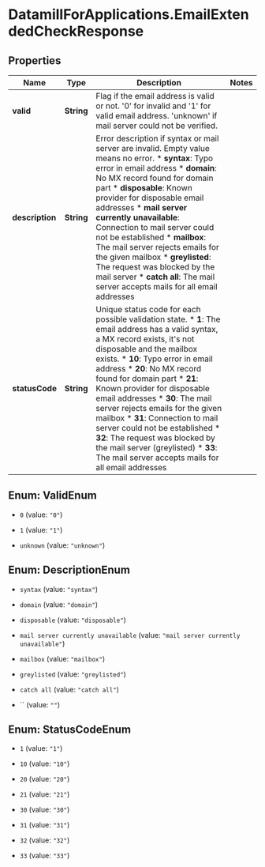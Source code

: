 # DatamillForApplications.EmailExtendedCheckResponse

## Properties
Name | Type | Description | Notes
------------ | ------------- | ------------- | -------------
**valid** | **String** | Flag if the email address is valid or not. &#39;0&#39; for invalid and &#39;1&#39; for valid email address. &#39;unknown&#39; if mail server could not be verified. | 
**description** | **String** | Error description if syntax or mail server are invalid. Empty value means no error.  * **syntax**: Typo error in email address  * **domain**: No MX record found for domain part  * **disposable**: Known provider for disposable email addresses  * **mail server currently unavailable**: Connection to mail server could not be established  * **mailbox**: The mail server rejects emails for the given mailbox  * **greylisted**: The request was blocked by the mail server  * **catch all**: The mail server accepts mails for all email addresses  | 
**statusCode** | **String** | Unique status code for each possible validation state.  * **1**: The email address has a valid syntax, a MX record exists, it&#39;s not disposable and the mailbox exists.  * **10**: Typo error in email address  * **20**: No MX record found for domain part  * **21**: Known provider for disposable email addresses  * **30**: The mail server rejects emails for the given mailbox  * **31**: Connection to mail server could not be established  * **32**: The request was blocked by the mail server (greylisted)  * **33**: The mail server accepts mails for all email addresses  | 


<a name="ValidEnum"></a>
## Enum: ValidEnum


* `0` (value: `"0"`)

* `1` (value: `"1"`)

* `unknown` (value: `"unknown"`)




<a name="DescriptionEnum"></a>
## Enum: DescriptionEnum


* `syntax` (value: `"syntax"`)

* `domain` (value: `"domain"`)

* `disposable` (value: `"disposable"`)

* `mail server currently unavailable` (value: `"mail server currently unavailable"`)

* `mailbox` (value: `"mailbox"`)

* `greylisted` (value: `"greylisted"`)

* `catch all` (value: `"catch all"`)

* `` (value: `""`)




<a name="StatusCodeEnum"></a>
## Enum: StatusCodeEnum


* `1` (value: `"1"`)

* `10` (value: `"10"`)

* `20` (value: `"20"`)

* `21` (value: `"21"`)

* `30` (value: `"30"`)

* `31` (value: `"31"`)

* `32` (value: `"32"`)

* `33` (value: `"33"`)




